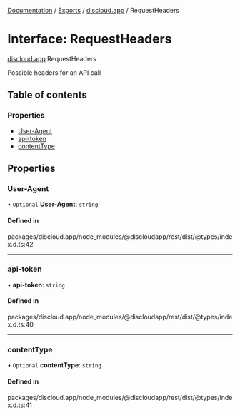[Documentation](../README.md) / [Exports](../modules.md) / [discloud.app](../modules/discloud_app.md) / RequestHeaders

# Interface: RequestHeaders

[discloud.app](../modules/discloud_app.md).RequestHeaders

Possible headers for an API call

## Table of contents

### Properties

- [User-Agent](discloud_app.RequestHeaders.md#user-agent)
- [api-token](discloud_app.RequestHeaders.md#api-token)
- [contentType](discloud_app.RequestHeaders.md#contenttype)

## Properties

### User-Agent

• `Optional` **User-Agent**: `string`

#### Defined in

packages/discloud.app/node_modules/@discloudapp/rest/dist/@types/index.d.ts:42

___

### api-token

• **api-token**: `string`

#### Defined in

packages/discloud.app/node_modules/@discloudapp/rest/dist/@types/index.d.ts:40

___

### contentType

• `Optional` **contentType**: `string`

#### Defined in

packages/discloud.app/node_modules/@discloudapp/rest/dist/@types/index.d.ts:41

